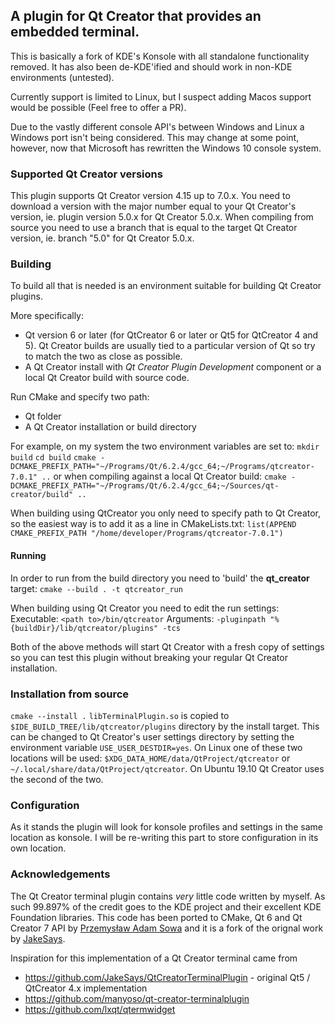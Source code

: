 ## A plugin for Qt Creator that provides an embedded terminal.

This is basically a fork of KDE's Konsole with all standalone functionality removed. It has also been de-KDE'ified and should work in non-KDE environments (untested).
    
Currently support is limited to Linux, but I suspect adding Macos support would be possible (Feel free to offer a PR).

Due to the vastly different console API's between Windows and Linux a Windows port isn't being considered. This may change at some point, however, now that Microsoft has rewritten the Windows 10 console system.

### Supported Qt Creator versions

This plugin supports Qt Creator version 4.15 up to 7.0.x. You need to download a version with the major number equal to your Qt Creator's version, ie. plugin version 5.0.x for Qt Creator 5.0.x. When compiling from source you need to use a branch that is equal to the target Qt Creator version, ie. branch "5.0" for Qt Creator 5.0.x.

### Building

To build all that is needed is an environment suitable for building Qt Creator plugins.

More specifically:

* Qt version 6 or later (for QtCreator 6 or later or Qt5 for QtCreator 4 and 5). Qt Creator builds are usually tied to a particular version of Qt so try to match the two as close as possible.
* A Qt Creator install with _Qt Creator Plugin Development_ component or a local Qt Creator build with source code.

 Run CMake and specify two path:
 * Qt folder
 * A Qt Creator installation or build directory

For example, on my system the two environment variables are set to:
`mkdir build`
`cd build`
`cmake -DCMAKE_PREFIX_PATH="~/Programs/Qt/6.2.4/gcc_64;~/Programs/qtcreator-7.0.1" ..`
or when compiling against a local Qt Creator build:
`cmake -DCMAKE_PREFIX_PATH="~/Programs/Qt/6.2.4/gcc_64;~/Sources/qt-creator/build" ..`

When building using QtCreator you only need to specify path to Qt Creator, so the easiest way is to add it as a line in CMakeLists.txt:
`list(APPEND CMAKE_PREFIX_PATH "/home/developer/Programs/qtcreator-7.0.1")`

#### Running
In order to run from the build directory you need to 'build' the **qt_creator** target:
`cmake --build . -t qtcreator_run`

When building using Qt Creator you need to edit the run settings:
Executable: `<path to>/bin/qtcreator`
Arguments: `-pluginpath "%{buildDir}/lib/qtcreator/plugins" -tcs`

Both of the above methods will start Qt Creator with a fresh copy of settings so you can test this plugin without breaking your regular Qt Creator installation.

### Installation from source
`cmake --install .`
`libTerminalPlugin.so` is copied to `$IDE_BUILD_TREE/lib/qtcreator/plugins` directory by the install target. This can be changed to Qt Creator's user settings directory by setting the environment variable `USE_USER_DESTDIR=yes`. On Linux one of these two locations will be used: `$XDG_DATA_HOME/data/QtProject/qtcreator` or `~/.local/share/data/QtProject/qtcreator`. On Ubuntu 19.10 Qt Creator uses the second of the two.


### Configuration
As it stands the plugin will look for konsole profiles and settings in the same location as konsole. I will be re-writing this part to store configuration in its own location.

### Acknowledgements

The Qt Creator terminal plugin contains _very_ little code written by myself. As such 99.897% of the credit goes to the KDE project and their excellent KDE Foundation libraries.
This code has been ported to CMake, Qt 6 and Qt Creator 7 API by [Przemysław Adam Sowa](https://github.com/pa-sowa) and it is a fork of the orignal work by [JakeSays](https://github.com/JakeSays/QtCreatorTerminalPlugin).

Inspiration for this implementation of a Qt Creator terminal came from
* https://github.com/JakeSays/QtCreatorTerminalPlugin - original Qt5 / QtCreator 4.x implementation
* https://github.com/manyoso/qt-creator-terminalplugin
* https://github.com/lxqt/qtermwidget
